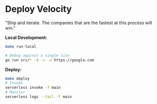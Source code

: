 Deploy Velocity
===============

"Ship and iterate.  The companies that are the fastest at this process will win."

**Local Development:**
```bash
make run-local

# Debug against a single site
go run src/* -d -v -u https://google.com
```

**Deploy:**
```bash
make deploy
# Invoke
serverless invoke -f main
# Monitor
serverless logs --tail -f main
```
